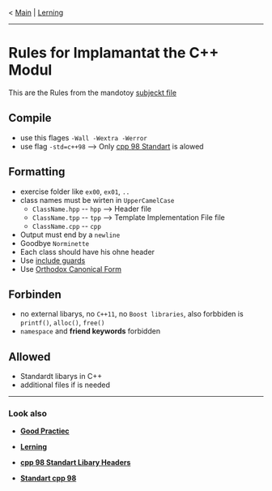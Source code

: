 < [Main](/) | [Lerning](../Lerning/cpp03_00_lerning.md)

--- 
# Rules for Implamantat the C++ Modul
This are the Rules from the mandotoy [subjeckt file](../../PDF/cpp_04_modul_subject.pdf) 

## Compile
- use this flages `-Wall -Wextra -Werror`
- use flag `-std=c++98` --> Only [cpp 98 Standart](cpp_stanard_lib.md) is alowed 

## Formatting 
- exercise folder like `ex00`, `ex01`, `..`
- class names must be wirten in `UpperCamelCase`
	- `ClassName.hpp` -- `hpp` --> Header file
	- `ClassName.tpp` -- `tpp` --> Template Implementation File file
	- `ClassName.cpp` -- `cpp` 
- Output must end by a `newline`
- Goodbye `Norminette`
- Each class should have his ohne header 
- Use [include guards](cpp_rules_include_guards.md)
- Use [Orthodox Canonical Form](cpp_orthodox_canonical.md)

## Forbinden 
- no external libarys, no `C++11`, no `Boost libraries`, also forbbiden is `printf()`, `alloc()`, `free()`
- `namespace` and **friend keywords** forbidden

## Allowed 
- Standardt libarys in C++
- additional files if is needed

--- 
### Look also

- **[Good Practiec](cpp_rules_good_practice.md)**

- **[Lerning](../Lerning/cpp04_00_lerning.md)**

- **[cpp 98 Standart Libary Headers](cpp_stanard_lib.md)**

- **[Standart cpp 98](../../PDF/std_cpp_98_tutorial.pdf)**


